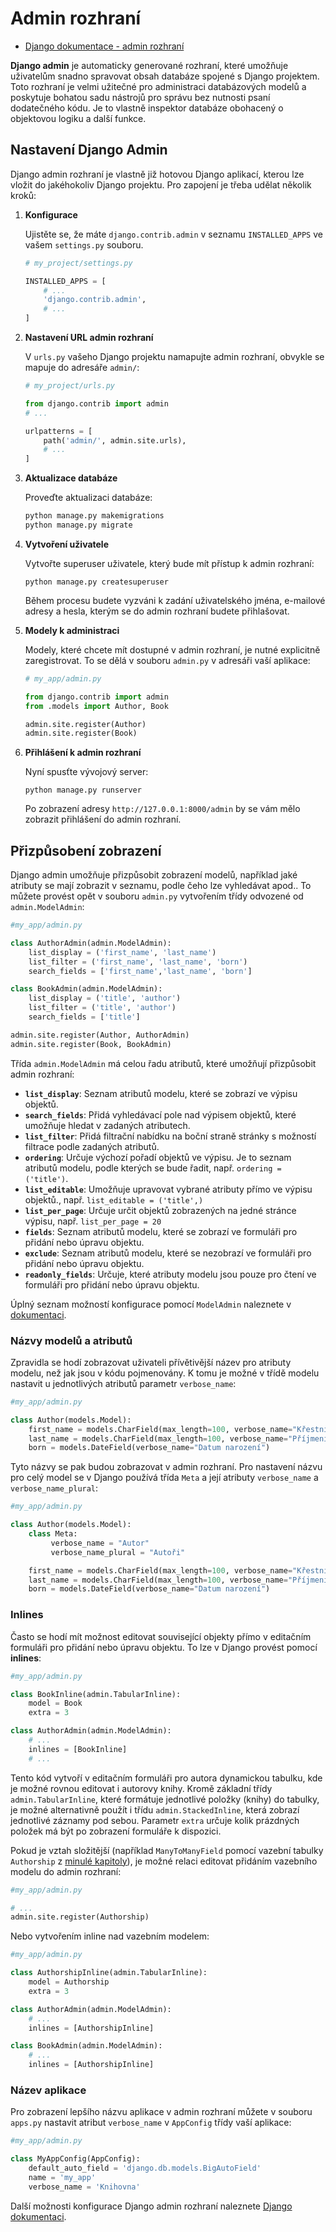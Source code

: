 Admin rozhraní
==============

* [Django dokumentace - admin rozhraní](https://docs.djangoproject.com/en/5.1/ref/contrib/admin/)

**Django admin** je automaticky generované rozhraní, které umožňuje uživatelům snadno spravovat obsah databáze spojené s Django projektem. Toto rozhraní je velmi užitečné pro administraci databázových modelů a poskytuje bohatou sadu nástrojů pro správu bez nutnosti psaní dodatečného kódu. Je to vlastně inspektor databáze obohacený o objektovou logiku a další funkce.

Nastavení Django Admin
----------------------

Django admin rozhraní je vlastně již hotovou Django aplikací, kterou lze vložit do jakéhokoliv Django projektu. Pro zapojení je třeba udělat několik kroků:

1. **Konfigurace**

    Ujistěte se, že máte `django.contrib.admin` v seznamu `INSTALLED_APPS` ve vašem `settings.py` souboru.


    ```python
    # my_project/settings.py

    INSTALLED_APPS = [
        # ...
        'django.contrib.admin',
        # ...
    ]
    ```

2. **Nastavení URL admin rozhraní**
    
    V `urls.py` vašeho Django projektu namapujte admin rozhraní, obvykle se mapuje do adresáře `admin/`:

    
    ```python
    # my_project/urls.py
    
    from django.contrib import admin
    # ...

    urlpatterns = [
        path('admin/', admin.site.urls),
        # ...
    ]
    ```

3. **Aktualizace databáze**

    Proveďte aktualizaci databáze:

    ```sh
    python manage.py makemigrations
    python manage.py migrate
    ```

4. **Vytvoření uživatele**

    Vytvořte superuser uživatele, který bude mít přístup k admin rozhraní:

    ```
    python manage.py createsuperuser
    ```

    Během procesu budete vyzváni k zadání uživatelského jména, e-mailové adresy a hesla, kterým se do admin rozhraní budete přihlašovat.


5. **Modely k administraci**
    
    Modely, které chcete mít dostupné v admin rozhraní, je nutné explicitně zaregistrovat. To se dělá v souboru `admin.py` v adresáři vaší aplikace:

    ```python
    # my_app/admin.py

    from django.contrib import admin
    from .models import Author, Book

    admin.site.register(Author)
    admin.site.register(Book)
    ```


6. **Přihlášení k admin rozhraní** 

    Nyní spusťte vývojový server:

    ```
    python manage.py runserver
    ```

    Po zobrazení adresy `http://127.0.0.1:8000/admin` by se vám mělo zobrazit přihlášení do admin rozhraní.
    

Přizpůsobení zobrazení
----------------------

Django admin umožňuje přizpůsobit zobrazení modelů, například jaké atributy se mají zobrazit v seznamu, podle čeho lze vyhledávat apod.. To můžete provést opět v souboru `admin.py` vytvořením třídy odvozené od `admin.ModelAdmin`:

```python
#my_app/admin.py

class AuthorAdmin(admin.ModelAdmin):
    list_display = ('first_name', 'last_name')
    list_filter = ('first_name', 'last_name', 'born')
    search_fields = ['first_name','last_name', 'born']

class BookAdmin(admin.ModelAdmin):
    list_display = ('title', 'author')
    list_filter = ('title', 'author')
    search_fields = ['title'] 

admin.site.register(Author, AuthorAdmin)
admin.site.register(Book, BookAdmin)
```

Třída `admin.ModelAdmin` má celou řadu atributů, které umožňují přizpůsobit admin rozhraní:

- **`list_display`**: Seznam atributů modelu, které se zobrazí ve výpisu objektů.
- **`search_fields`**: Přidá vyhledávací pole nad výpisem objektů, které umožňuje hledat v zadaných atributech.
- **`list_filter`**: Přidá filtrační nabídku na boční straně stránky s možností filtrace podle zadaných atributů.
- **`ordering`**: Určuje výchozí pořadí objektů ve výpisu. Je to seznam atributů modelu, podle kterých se bude řadit, např. `ordering = ('title')`.
- **`list_editable`**: Umožňuje upravovat vybrané atributy přímo ve výpisu objektů., např. `list_editable = ('title',)`
- **`list_per_page`**: Určuje určit objektů zobrazených na jedné stránce výpisu, např. `list_per_page = 20`
- **`fields`**: Seznam atributů modelu, které se zobrazí ve formuláři pro přidání nebo úpravu objektu.
- **`exclude`**: Seznam atributů modelu, které se nezobrazí ve formuláři pro přidání nebo úpravu objektu.
- **`readonly_fields`**: Určuje, které atributy modelu jsou pouze pro čtení ve formuláři pro přidání nebo úpravu objektu.

Úplný seznam možností konfigurace pomocí `ModelAdmin` naleznete v [dokumentaci](https://docs.djangoproject.com/en/5.1/ref/contrib/admin/#modeladmin-options).

### Názvy modelů a atributů

Zpravidla se hodí zobrazovat uživateli přívětivější název pro atributy modelu, než jak jsou v kódu pojmenovány. K tomu je možné v třídě modelu nastavit u jednotlivých atributů parametr `verbose_name`:

```python
#my_app/admin.py

class Author(models.Model):
    first_name = models.CharField(max_length=100, verbose_name="Křestní jméno")
    last_name = models.CharField(max_length=100, verbose_name="Příjmení")
    born = models.DateField(verbose_name="Datum narození")
```

Tyto názvy se pak budou zobrazovat v admin rozhraní. Pro nastavení názvu pro celý model se v Django používá třída `Meta` a její atributy `verbose_name` a `verbose_name_plural`:

```python
#my_app/admin.py

class Author(models.Model):
    class Meta:
         verbose_name = "Autor"    
         verbose_name_plural = "Autoři"

    first_name = models.CharField(max_length=100, verbose_name="Křestní jméno")
    last_name = models.CharField(max_length=100, verbose_name="Příjmení")
    born = models.DateField(verbose_name="Datum narození")
```

### Inlines

Často se hodí mít možnost editovat související objekty přímo v editačním formuláři pro přidání nebo úpravu objektu. To lze v Django provést pomocí **inlines**:

```python
#my_app/admin.py

class BookInline(admin.TabularInline):
    model = Book
    extra = 3

class AuthorAdmin(admin.ModelAdmin):
    # ...
    inlines = [BookInline]
    # ...
```

Tento kód vytvoří v editačním formuláři pro autora dynamickou tabulku, kde je možné rovnou editovat i autorovy knihy. Kromě základní třídy `admin.TabularInline`, které formátuje jednotlivé položky (knihy) do tabulky, je možné alternativně použít i třídu `admin.StackedInline`, která zobrazí jednotlivé záznamy pod sebou. Parametr `extra` určuje kolik prázdných položek má být po zobrazení formuláře k dispozici.

Pokud je vztah složitější (například `ManyToManyField` pomocí vazební tabulky `Authorship` z [minulé kapitoly](05_models.md)), je možné relaci editovat přidáním vazebního modelu do admin rozhraní:

```python
#my_app/admin.py

# ...
admin.site.register(Authorship)
```

Nebo vytvořením inline nad vazebním modelem:

```python
#my_app/admin.py

class AuthorshipInline(admin.TabularInline):
    model = Authorship
    extra = 3

class AuthorAdmin(admin.ModelAdmin):
    # ...
    inlines = [AuthorshipInline]

class BookAdmin(admin.ModelAdmin):
    # ...
    inlines = [AuthorshipInline]
```

### Název aplikace

Pro zobrazení lepšího názvu aplikace v admin rozhraní můžete v souboru `apps.py` nastavit atribut `verbose_name` v `AppConfig` třídy vaší aplikace:

```python
#my_app/admin.py

class MyAppConfig(AppConfig):
    default_auto_field = 'django.db.models.BigAutoField'
    name = 'my_app'
    verbose_name = 'Knihovna'
```

Další možnosti konfigurace Django admin rozhraní naleznete [Django dokumentaci](https://docs.djangoproject.com/en/5.1/ref/contrib/admin/).